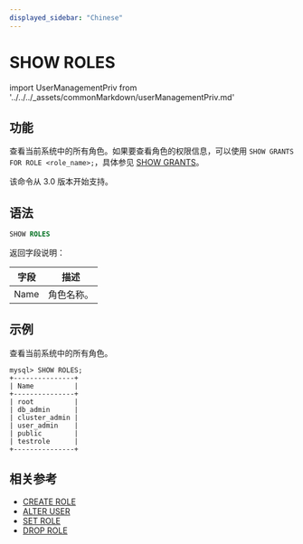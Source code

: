 ```yaml
---
displayed_sidebar: "Chinese"
---
```


# SHOW ROLES

import UserManagementPriv from '../../../_assets/commonMarkdown/userManagementPriv.md'

## 功能

查看当前系统中的所有角色。如果要查看角色的权限信息，可以使用 `SHOW GRANTS FOR ROLE <role_name>;`，具体参见 [SHOW GRANTS](SHOW_GRANTS.md)。

该命令从 3.0 版本开始支持。

<UserManagementPriv />

## 语法

```SQL
SHOW ROLES
```

返回字段说明：

| **字段** | **描述**   |
| -------- | ---------- |
| Name     | 角色名称。 |

## 示例

查看当前系统中的所有角色。

```Plain
mysql> SHOW ROLES;
+---------------+
| Name          |
+---------------+
| root          |
| db_admin      |
| cluster_admin |
| user_admin    |
| public        |
| testrole      |
+---------------+
```

## 相关参考

- [CREATE ROLE](CREATE_ROLE.md)
- [ALTER USER](ALTER_USER.md)
- [SET ROLE](SET_ROLE.md)
- [DROP ROLE](DROP_ROLE.md)
